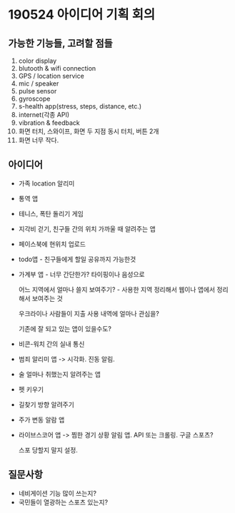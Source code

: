 # 190524 아이디어 기획 회의

## 가능한 기능들, 고려할 점들

1. color display
2. blutooth & wifi connection
3. GPS / location service
4. mic / speaker
5. pulse sensor
6. gyroscope
7. s-health app(stress, steps, distance, etc.)
8. internet(각종 API)
9. vibration & feedback
10. 화면 터치, 스와이프, 화면 두 지점 동시 터치, 버튼 2개
11. 화면 너무 작다.



## 아이디어

- 가족 location 알리미

- 통역 앱

- 테니스, 폭탄 돌리기 게임

- 지각비 걷기, 친구들 간의 위치 가까울 때 알려주는 앱

- 페이스북에 현위치 업로드

- todo앱 - 친구들에게 할일 공유까지 가능한것

- 가계부 앱 - 너무 간단한가? 타이핑이나 음성으로

  어느 지역에서 얼마나 쓸지 보여주기? - 사용한 지역 정리해서 웹이나 앱에서 정리해서 보여주는 것

  우크라이나 사람들이 지출 사용 내역에 얼마나 관심을?

  기존에 잘 되고 있는 앱이 있을수도?

- 비콘-워치 간의 실내 통신

- 범죄 알리미 앱 -> 시각화. 진동 알림.

- 술 얼마나 취했는지 알려주는 앱

- 펫 키우기

- 길찾기 방향 알려주기

- 주가 변동 알람 앱

- 라이브스코어 앱 -> 찜한 경기 상황 알림 앱. API 또는 크롤링. 구글 스포츠?

  스포 당할지 말지 설정. 





## 질문사항

- 네비게이션 기능 많이 쓰는지?
- 국민들이 열광하는 스포츠 있는지?



